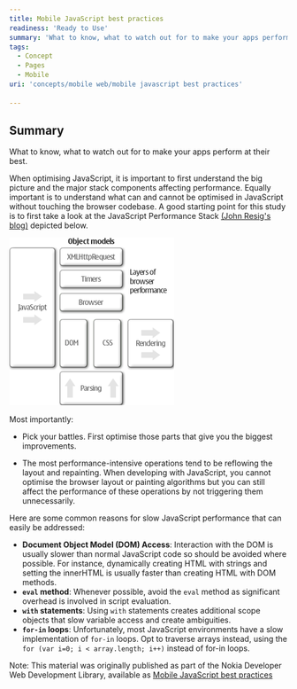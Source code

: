 ```yaml
---
title: Mobile JavaScript best practices
readiness: 'Ready to Use'
summary: 'What to know, what to watch out for to make your apps perform at their best.'
tags:
  - Concept
  - Pages
  - Mobile
uri: 'concepts/mobile web/mobile javascript best practices'

---
```

## Summary

What to know, what to watch out for to make your apps perform at their best.

 When optimising JavaScript, it is important to first understand the big picture and the major stack components affecting performance. Equally important is to understand what can and cannot be optimised in JavaScript without touching the browser codebase. A good starting point for this study is to first take a look at the JavaScript Performance Stack [(John Resig's blog)](http://ejohn.org/blog/javascript-performance-stack/) depicted below.

![Performance stack](/assets/public/8/8a/Performance_stack.png)

Most importantly:

-   Pick your battles. First optimise those parts that give you the biggest improvements.

-   The most performance-intensive operations tend to be reflowing the layout and repainting. When developing with JavaScript, you cannot optimise the browser layout or painting algorithms but you can still affect the performance of these operations by not triggering them unnecessarily.

Here are some common reasons for slow JavaScript performance that can easily be addressed:

-   **Document Object Model (DOM) Access**: Interaction with the DOM is usually slower than normal JavaScript code so should be avoided where possible. For instance, dynamically creating HTML with strings and setting the innerHTML is usually faster than creating HTML with DOM methods.
-   **`eval` method**: Whenever possible, avoid the `eval` method as significant overhead is involved in script evaluation.
-   **`with` statements**: Using `with` statements creates additional scope objects that slow variable access and create ambiguities.
-   **`for-in` loops**: Unfortunately, most JavaScript environments have a slow implementation of `for-in` loops. Opt to traverse arrays instead, using the `for (var i=0; i < array.length; i++)` instead of for-in loops.

 Note: This material was originally published as part of the Nokia Developer Web Development Library, available as [Mobile JavaScript best practices](http://www.developer.nokia.com/Resources/Library/Web/#!nokia-browsers/common-elements-of-nokia-browsers/mobile-javascript-best-practices.html)
